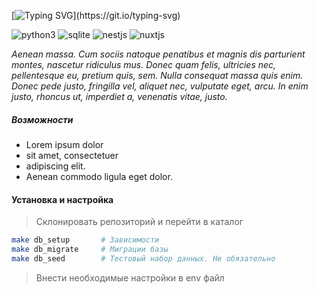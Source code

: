 
[![Typing SVG](https://readme-typing-svg.herokuapp.com?font=Roboto+Slab&vCenter=true&multiline=true&width=650&height=60&lines=%D0%91%D0%BE%D1%82+%D0%B4%D0%BB%D1%8F+%D0%BE%D1%80%D0%B3%D0%B0%D0%BD%D0%B8%D0%B7%D0%B0%D1%86%D0%B8%D0%B8+%D0%BF%D0%BB%D0%B0%D1%82%D0%BD%D1%8B%D1%85+%D0%BF%D0%BE%D0%B4%D0%BF%D0%B8%D1%81%D0%BE%D0%BA;%D0%BD%D0%B0+%D0%BA%D0%B0%D0%BD%D0%B0%D0%BB%D1%8B%2C++%D1%87%D0%B0%D1%82%D1%8B++%D0%B8+%D0%B4%D1%80%D1%83%D0%B3%D0%BE%D0%B9+%D0%BA%D0%BE%D0%BD%D1%82%D0%B5%D0%BD%D1%82...)](https://git.io/typing-svg)

![python3](https://img.shields.io/badge/Python-14354C?style=flat-square&logo=python&logoColor=white)
![sqlite](https://img.shields.io/badge/Sqlite-49A4DA?style=flat-square&logo=sqlite&logoColor=white)
![nestjs](https://img.shields.io/badge/nestjs-E0234E?style=flat-square&logo=nestjs&logoColor=white)
![nuxtjs](https://img.shields.io/badge/nuxt.js-00DC82?style=flat-square&logo=nuxtdotjs&logoColor=white)


_Aenean massa. Cum sociis natoque penatibus et magnis dis parturient montes, nascetur ridiculus mus. Donec quam felis, ultricies nec, pellentesque eu, pretium quis, sem. Nulla consequat massa quis enim. Donec pede justo, fringilla vel, aliquet nec, vulputate eget, arcu. In enim justo, rhoncus ut, imperdiet a, venenatis vitae, justo._


##### Возможности



- Lorem ipsum dolor 
- sit amet, consectetuer 
- adipiscing elit. 
- Aenean commodo ligula eget dolor. 



#### Установка и настройка
>
> Склонировать репозиторий и перейти в каталог 

```bash
make db_setup 		# Зависимости
make db_migrate 	# Миграции базы
make db_seed 		# Тестовый набор данных. Не обязательно
```
>
> Внести необходимые настройки в env файл




